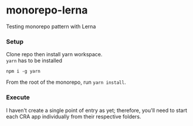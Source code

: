 # monorepo-lerna
Testing monorepo pattern with Lerna

### Setup
Clone repo then install yarn workspace.  
`yarn` has to be installed
```
npm i -g yarn
```

From the root of the monorepo, run `yarn install`.

### Execute
I haven't create a single point of entry as yet; therefore, you'll need to start each CRA 
app individually from their respective folders.

